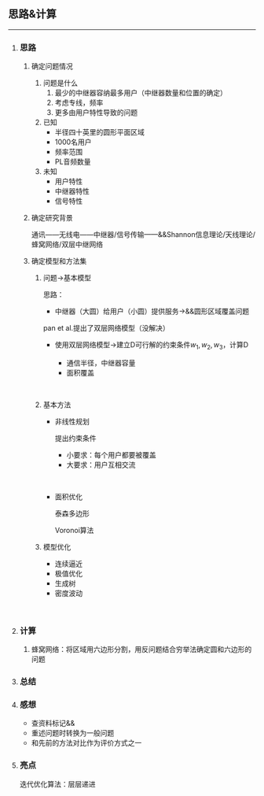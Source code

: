 ## 思路&计算

---

1. ### 思路

   1. 确定问题情况

      1. 问题是什么
         1. 最少的中继器容纳最多用户（中继器数量和位置的确定）
         2. 考虑专线，频率
         3. 更多由用户特性导致的问题
      2. 已知
         - 半径四十英里的圆形平面区域
         - 1000名用户
         - 频率范围
         - PL音频数量
      3. 未知
         - 用户特性
         - 中继器特性
         - 信号特性

   2. 确定研究背景

      通讯——无线电——中继器/信号传输——&&Shannon信息理论/天线理论/蜂窝网络/双层中继网络

   3. 确定模型和方法集

      1. 问题→基本模型

         思路：

         - 中继器（大圆）给用户（小圆）提供服务→&&圆形区域覆盖问题

         pan et al.提出了双层网络模型（没解决）

         - 使用双层网络模型→建立D可行解的约束条件$w_1,w_2,w_3$，计算D

           - 通信半径，中继器容量
           - 面积覆盖

           ​

      2. 基本方法

         - 非线性规划

           提出约束条件

           - 小要求：每个用户都要被覆盖
           - 大要求：用户互相交流

         ​

         - 面积优化

           泰森多边形

           Voronoi算法

      3. 模型优化

         - 连续逼近
         - 极值优化
         - 生成树
         - 密度波动

         ​

2. ### 计算

   1. 蜂窝网络：将区域用六边形分割，用反问题结合穷举法确定圆和六边形的问题

3. ### 总结

4. ### 感想

   - 查资料标记&&
   - 重述问题时转换为一般问题
   - 和先前的方法对比作为评价方式之一

5. ### 亮点

   迭代优化算法：层层递进

   ​